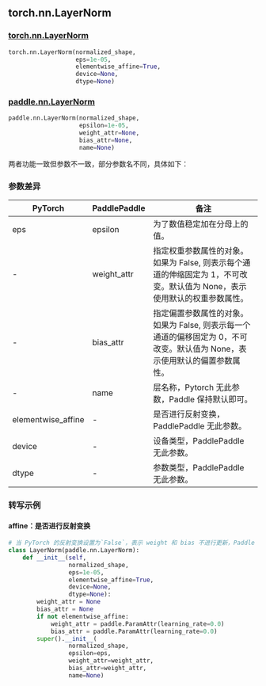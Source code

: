 ## torch.nn.LayerNorm
### [torch.nn.LayerNorm](https://pytorch.org/docs/stable/generated/torch.nn.LayerNorm.html?highlight=layernorm#torch.nn.LayerNorm)

```python
torch.nn.LayerNorm(normalized_shape,
                   eps=1e-05,
                   elementwise_affine=True,
                   device=None,
                   dtype=None)
```

### [paddle.nn.LayerNorm](https://www.paddlepaddle.org.cn/documentation/docs/zh/api/paddle/nn/LayerNorm_cn.html#layernorm)

```python
paddle.nn.LayerNorm(normalized_shape,
                    epsilon=1e-05,
                    weight_attr=None,
                    bias_attr=None,
                    name=None)
```

两者功能一致但参数不一致，部分参数名不同，具体如下：
### 参数差异
| PyTorch       | PaddlePaddle | 备注                                                   |
| ------------- | ------------ | ------------------------------------------------------ |
| eps           | epsilon      | 为了数值稳定加在分母上的值。                                     |
| -             | weight_attr  | 指定权重参数属性的对象。如果为 False, 则表示每个通道的伸缩固定为 1，不可改变。默认值为 None，表示使用默认的权重参数属性。 |
| -             | bias_attr    | 指定偏置参数属性的对象。如果为 False, 则表示每一个通道的偏移固定为 0，不可改变。默认值为 None，表示使用默认的偏置参数属性。 |
| -             | name         | 层名称，Pytorch 无此参数，Paddle 保持默认即可。 |
| elementwise_affine        | -            | 是否进行反射变换，PaddlePaddle 无此参数。         |
| device        | -            | 设备类型，PaddlePaddle 无此参数。 |
| dtype         | -            | 参数类型，PaddlePaddle 无此参数。         |

### 转写示例
#### affine：是否进行反射变换
```python
# 当 PyTorch 的反射变换设置为`False`，表示 weight 和 bias 不进行更新，Paddle 可用代码组合实现该 API
class LayerNorm(paddle.nn.LayerNorm):
    def __init__(self,
                 normalized_shape,
                 eps=1e-05,
                 elementwise_affine=True,
                 device=None,
                 dtype=None):
        weight_attr = None
        bias_attr = None
        if not elementwise_affine:
            weight_attr = paddle.ParamAttr(learning_rate=0.0)
            bias_attr = paddle.ParamAttr(learning_rate=0.0)
        super().__init__(
                 normalized_shape,
                 epsilon=eps,
                 weight_attr=weight_attr,
                 bias_attr=weight_attr,
                 name=None)
```
